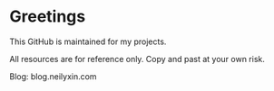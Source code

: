# Greetings
This GitHub is maintained for my projects.

All resources are for reference only. Copy and past at your own risk.

Blog: blog.neilyxin.com

